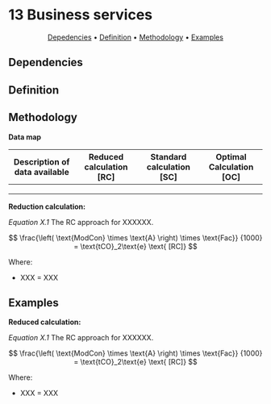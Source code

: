 # 13 Business services

<p align="center">
  <a href="#dependencies">Depedencies</a> •
  <a href="#definition">Definition</a> •
  <a href="#methodology">Methodology</a> •
  <a href="#examples">Examples</a>
</p>

## Dependencies

## Definition

## Methodology

**Data map**

| Description of data available  | Reduced calculation [RC]  | Standard calculation [SC] | Optimal Calculation [OC] |
| ------------------------------ |:---:| :---:| :---:|
| |  |  |  |
| |  |  |  |
| |  |  |  |

**Reduction calculation:**

*Equation X.1* The RC approach for XXXXXX.

$$ 
\frac{\left( \text{ModCon} \times \text{A} \right) \times \text{Fac}}
{1000} = \text{tCO}_2\text{e} \text{ [RC]}
$$

Where:
* XXX = XXX

## Examples

**Reduced calculation:**

*Equation X.1* The RC approach for XXXXXX.

$$ 
\frac{\left( \text{ModCon} \times \text{A} \right) \times \text{Fac}}
{1000} = \text{tCO}_2\text{e} \text{ [RC]}
$$

Where:
* XXX = XXX
